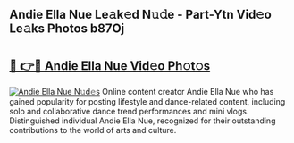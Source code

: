 ## Andie Ella Nue Le𝚊k𝚎d N𝚞𝚍e - Part-Ytn Vid𝚎o Le𝚊ks Photos b87Oj

# <h2><a href="http://fb1kq8.evod.top/?m=Andie+Ella+Nue">🔗 👉🔴 Andie Ella Nue Vid𝚎o Ph𝚘t𝚘s</a></h2>

[![Andie Ella Nue N𝚞d𝚎s](https://i.imgur.com/8V9OHl7.gif)](http://fb1kq8.evod.top/?m=Andie+Ella+Nue)
Online content creator Andie Ella Nue who has gained popularity for posting lifestyle and dance-related content, including solo and collaborative dance trend performances and mini vlogs. Distinguished individual Andie Ella Nue, recognized for their outstanding contributions to the world of arts and culture. 
